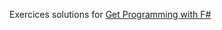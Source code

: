 Exercices solutions for [Get Programming with F#](https://www.manning.com/books/get-programming-with-f-sharp)